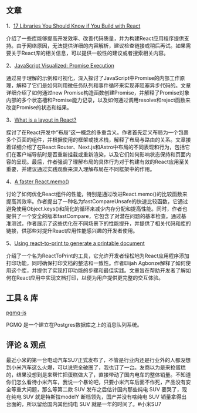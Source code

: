 ## 文章 
1、[17 Libraries You Should Know if You Build with React](https://dev.to/copilotkit/libraries-you-should-know-if-you-build-with-react-1807)

介绍了一些库能够提高开发效率、改善代码质量，并为构建React应用程序提供支持。由于网络原因，无法提供详细的内容解析，建议检查链接或稍后再试。如果需要关于React库的相关信息，可以提供一般性的建议或者搜索相关内容。


2、[JavaScript Visualized: Promise Execution](https://www.lydiahallie.com/blog/promise-execution)

通过易于理解的示例和可视化，深入探讨了JavaScript中Promise的内部工作原理，解释了它们是如何利用微任务队列和事件循环来实现非阻塞异步代码的。文章详细介绍了如何通过new Promise构造函数创建Promise，并解释了Promise对象内部的多个状态槽和Promise能力记录，以及如何通过调用resolve和reject函数来改变Promise的状态和结果。


3、[What is a layout in React?](https://www.ericburel.tech/blog/what-layout-means-in-react)

探讨了在React开发中“布局”这一概念的多重含义。作者首先定义布局为一个包裹多个页面的组件，并根据使用的框架或技术栈，解释了布局与路由的关系。文章接着详细介绍了在React Router、Next.js和Astro中布局的不同表现和行为，包括它们在客户端导航时是否重新挂载或重新渲染，以及它们如何影响状态保持和页面内容的呈现。最后，作者强调了理解布局的具体行为对于构建有效的React应用至关重要，并建议通过实践观察来深入理解布局在不同框架中的作用。


4、[A faster React.memo()](https://romgrk.com/posts/react-fast-memo/)

讨论了如何优化React组件的性能，特别是通过改进React.memo()的比较函数来提高其效率。作者提出了一种名为fastCompareUnsafe的快速比较函数，它通过避免使用Object.keys()和简化的循环来减少内存分配和提高性能。同时，作者也提供了一个安全的版本fastCompare，它包含了对潜在问题的基本检查。通过基准测试，作者展示了这些优化在不同场景下的性能提升，并提供了相关代码和库的链接，供那些对提升React应用性能感兴趣的开发者使用。


5、[Using react-to-print to generate a printable document](https://blog.logrocket.com/using-react-to-print-generate-printable-document/)

介绍了一个名为ReactToPrint的工具，它允许开发者轻松地为React应用程序添加打印功能，同时确保打印文档的整洁和一致性。作者Elijah Agbonze解释了如何使用这个库，并提供了实现打印功能的步骤和最佳实践。文章旨在帮助开发者了解如何在React应用中实现文档打印，以便为用户提供更完整的交互体验。

## 工具 & 库

[pgmq-js](https://github.com/Muhammad-Magdi/pgmq-js)

 PGMQ 是一个建立在Postgres数据库之上的消息队列系统。


## 评论 & 观点

最近小米的第一台电动汽车SU7正式发布了，不管是行业内还是行业外的人都没想到小米汽车这么火爆，可以说完全破圈了，我也订了一台。友商以为是来抢蛋糕的，结果没想到是来帮忙把蛋糕做大了，直接带动了国内电车的整体销量。不知道你们怎么看待小米汽车，我说一个暴论吧，只要小米汽车后面不作死，产品没有安全等重大问题，那么等第二款 SUV 发布之后估计国内那些纯电 SUV 要哭了，现在纯电 SUV 就是特斯拉modelY 断档领先，国产并没有啥纯电 SUV 销量拿得出台面的，所以留给国内其他纯电 SUV 就是一年的时间了。#小米SU7